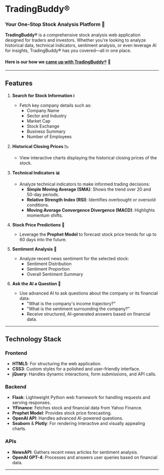 # **TradingBuddy®**

### Your One-Stop Stock Analysis Platform 🚀

**TradingBuddy®** is a comprehensive stock analysis web application designed for traders and investors. Whether you're looking to analyze historical data, technical indicators, sentiment analysis, or even leverage AI for insights, TradingBuddy® has you covered—all in one place.

#### Here is our how we [came up with TradingBuddy®](https://app.presentations.ai/view/XVpVFn) 🤫
---

## **Features**

1. **Search for Stock Information ℹ️**
   - Fetch key company details such as:
     - Company Name
     - Sector and Industry
     - Market Cap
     - Stock Exchange
     - Business Summary
     - Number of Employees

2. **Historical Closing Prices 📉**
   - View interactive charts displaying the historical closing prices of the stock.

3. **Technical Indicators 📊**
   - Analyze technical indicators to make informed trading decisions:
     - **Simple Moving Average (SMA)**: Shows the trend over 20 and 50-day periods.
     - **Relative Strength Index (RSI)**: Identifies overbought or oversold conditions.
     - **Moving Average Convergence Divergence (MACD)**: Highlights momentum shifts.

4. **Stock Price Predictions 🔮**
   - Leverage the **Prophet Model** to forecast stock price trends for up to 60 days into the future.

5. **Sentiment Analysis 🚦**
   - Analyze recent news sentiment for the selected stock:
     - Sentiment Distribution
     - Sentiment Proportion
     - Overall Sentiment Summary

6. **Ask the AI a Question 🤔**
   - Use advanced AI to ask questions about the company or its financial data:
     - "What is the company's income trajectory?"
     - "What is the sentiment surrounding the company?"
     - Receive structured, AI-generated answers based on financial data.

---

## **Technology Stack**

### **Frontend**
- **HTML5**: For structuring the web application.
- **CSS3**: Custom styles for a polished and user-friendly interface.
- **jQuery**: Handles dynamic interactions, form submissions, and API calls.

### **Backend**
- **Flask**: Lightweight Python web framework for handling requests and serving responses.
- **YFinance**: Fetches stock and financial data from Yahoo Finance.
- **Prophet Model**: Provides stock price forecasting.
- **OpenAI API**: Handles advanced AI-powered questions.
- **Seaborn** & **Plotly**: For rendering interactive and visually appealing charts.

### **APIs**
- **NewsAPI**: Gathers recent news articles for sentiment analysis.
- **OpenAI GPT-4**: Processes and answers user queries based on financial data.

---

